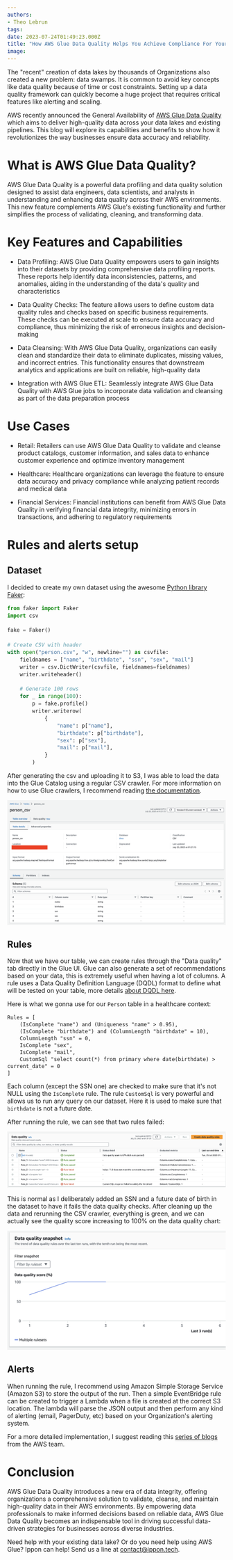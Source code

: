 ```yaml
---
authors:
- Theo Lebrun
tags:
date: 2023-07-24T01:49:23.000Z
title: "How AWS Glue Data Quality Helps You Achieve Compliance For Your Data Lake With Confidence"
image: 
---
```


The "recent" creation of data lakes by thousands of Organizations also created a new problem: data swamps. It is common to avoid key concepts like data quality because of time or cost constraints. Setting up a data quality framework can quickly become a huge project that requires critical features like alerting and scaling.

AWS recently announced the General Availability of [AWS Glue Data Quality](https://aws.amazon.com/glue/features/data-quality/) which aims to deliver high-quality data across your data lakes and existing pipelines. This blog will explore its capabilities and benefits to show how it revolutionizes the way businesses ensure data accuracy and reliability.

# What is AWS Glue Data Quality?

AWS Glue Data Quality is a powerful data profiling and data quality solution designed to assist data engineers, data scientists, and analysts in understanding and enhancing data quality across their AWS environments. This new feature complements AWS Glue's existing functionality and further simplifies the process of validating, cleaning, and transforming data.

# Key Features and Capabilities

- Data Profiling: AWS Glue Data Quality empowers users to gain insights into their datasets by providing comprehensive data profiling reports. These reports help identify data inconsistencies, patterns, and anomalies, aiding in the understanding of the data's quality and characteristics

- Data Quality Checks: The feature allows users to define custom data quality rules and checks based on specific business requirements. These checks can be executed at scale to ensure data accuracy and compliance, thus minimizing the risk of erroneous insights and decision-making

- Data Cleansing: With AWS Glue Data Quality, organizations can easily clean and standardize their data to eliminate duplicates, missing values, and incorrect entries. This functionality ensures that downstream analytics and applications are built on reliable, high-quality data

- Integration with AWS Glue ETL: Seamlessly integrate AWS Glue Data Quality with AWS Glue jobs to incorporate data validation and cleansing as part of the data preparation process

# Use Cases

- Retail: Retailers can use AWS Glue Data Quality to validate and cleanse product catalogs, customer information, and sales data to enhance customer experience and optimize inventory management

- Healthcare: Healthcare organizations can leverage the feature to ensure data accuracy and privacy compliance while analyzing patient records and medical data

- Financial Services: Financial institutions can benefit from AWS Glue Data Quality in verifying financial data integrity, minimizing errors in transactions, and adhering to regulatory requirements

# Rules and alerts setup

## Dataset

I decided to create my own dataset using the awesome [Python library Faker](https://faker.readthedocs.io/en/master/index.html):

```python
from faker import Faker
import csv

fake = Faker()

# Create CSV with header
with open("person.csv", "w", newline="") as csvfile:
    fieldnames = ["name", "birthdate", "ssn", "sex", "mail"]
    writer = csv.DictWriter(csvfile, fieldnames=fieldnames)
    writer.writeheader()

    # Generate 100 rows
    for _ in range(100):
        p = fake.profile()
        writer.writerow(
            {
                "name": p["name"],
                "birthdate": p["birthdate"],
                "sex": p["sex"],
                "mail": p["mail"],
            }
        )
```

After generating the csv and uploading it to S3, I was able to load the data into the Glue Catalog using a regular CSV crawler. For more information on how to use Glue crawlers, I recommend reading [the documentation](https://docs.aws.amazon.com/glue/latest/dg/add-crawler.html).

![glue-table](https://raw.githubusercontent.com/ippontech/blog-usa/master/images/2023/07/aws-glue-table.png)

## Rules

Now that we have our table, we can create rules through the "Data quality" tab directly in the Glue UI. Glue can also generate a set of recommendations based on your data, this is extremely useful when having a lot of columns. A rule uses a Data Quality Definition Language (DQDL) format to define what will be tested on your table, more details [about DQDL here](https://docs.aws.amazon.com/glue/latest/dg/dqdl.html).

Here is what we gonna use for our `Person` table in a healthcare context:

```
Rules = [
    (IsComplete "name") and (Uniqueness "name" > 0.95),
    (IsComplete "birthdate") and (ColumnLength "birthdate" = 10),
    ColumnLength "ssn" = 0,
    IsComplete "sex",
    IsComplete "mail",
    CustomSql "select count(*) from primary where date(birthdate) > current_date" = 0
]
```

Each column (except the SSN one) are checked to make sure that it's not NULL using the `IsComplete` rule. The rule `CustomSql` is very powerful and allows us to run any query on our dataset. Here it is used to make sure that `birthdate` is not a future date.

After running the rule, we can see that two rules failed:

![glue-table](https://raw.githubusercontent.com/ippontech/blog-usa/master/images/2023/07/aws-glue-rules.png)

This is normal as I deliberately added an SSN and a future date of birth in the dataset to have it fails the data quality checks. After cleaning up the data and rerunning the CSV crawler, everything is green, and we can actually see the quality score increasing to 100% on the data quality chart:

![glue-table](https://raw.githubusercontent.com/ippontech/blog-usa/master/images/2023/07/aws-glue-chart.png)

## Alerts

When running the rule, I recommend using Amazon Simple Storage Service (Amazon S3) to store the output of the run. Then a simple EventBridge rule can be created to trigger a Lambda when a file is created at the correct S3 location. The lambda will parse the JSON output and then perform any kind of alerting (email, PagerDuty, etc) based on your Organization's alerting system.

For a more detailed implementation, I suggest reading this [series of blogs](https://aws.amazon.com/blogs/big-data/getting-started-with-aws-glue-data-quality-from-the-aws-glue-data-catalog/) from the AWS team.

# Conclusion

AWS Glue Data Quality introduces a new era of data integrity, offering organizations a comprehensive solution to validate, cleanse, and maintain high-quality data in their AWS environments. By empowering data professionals to make informed decisions based on reliable data, AWS Glue Data Quality becomes an indispensable tool in driving successful data-driven strategies for businesses across diverse industries.

Need help with your existing data lake? Or do you need help using AWS Glue? Ippon can help! Send us a line at [contact@ippon.tech](mailto:contact@ippon.tech).
